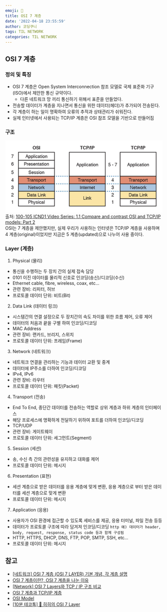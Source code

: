 ```yaml
---
emoji: 🍇
title: OSI 7 계층
date: '2022-04-18 23:55:59'
author: 코딩쿠니
tags: TIL NETWORK
categories: TIL NETWORK
---
```


## OSI 7 계층
### 정의 및 특징
* OSI 7 계층은 Open System Interconnection 참조 모델로 국제 표준화 기구(ISO)에서 제안한 통신 규약이다.
  * 다른 네트워크 망 끼리 통신하기 위해서 표준을 만들었다.
* 전송할 데이터가 계층을 지나면서 통신을 위한 데이터(헤더)가 추가되어 전송된다.
* 각 계층이 하는 일이 명확하여 오류의 추적과 상태관리가 쉬워진다.
* 실제 인터넷에서 사용되는 TCP/IP 계층은 OSI 참조 모델을 기반으로 만들어짐
### 구조
![osi-7-layer](./osi-layer-changing.png)
출처: [100-105 ICND1 Video Series: 1.1 Compare and contrast OSI and TCP/IP models: Part 2](https://certwhiz.com/2016/06/26/100-105-incd1-video-series-1-1-compare-and-contrast-osi-and-tcpip-models-part-2/)   
OSI는 7 계층을 제안했지만, 실제 우리가 사용하는 인터넷은 TCP/IP 계층을 사용하며 4 계층(original)이었지만 지금은 5 계층(updated)으로 나누어 사용 중이다.
### Layer (계층)
1. Physical (물리)
- 통신을 수행하는 두 장치 간의 실제 접속 담당 
- 0101 이진 데이터를 물리적 신호로 인코딩(송신)/디코딩(수신)
- Ethernet cable, fibre, wireless, coax, etc...
- 관련 장비: 리피터, 허브
- 프로토콜 데이터 단위: 비트(Bit)

2. Data Link (데이터 링크)
- 시스템간의 연결 설정으로 두 장치간의 속도 차이를 위한 흐름 제어, 오류 제어
- 데이터의 처음과 끝을 구별 하여 인코딩/디코딩
- MAC Address
- 관련 장비: 랜카드, 브리지, 스위치
- 프로토콜 데이터 단위: 프레임(Frame)

3. Network (네트워크)
- 네트워크 연결을 관리하는 기능과 데이터 교환 및 중계
- 데이터에 IP주소를 더하여 인코딩/디코딩
- IPv4, IPv6
- 관련 장비: 라우터
- 프로토콜 데이터 단위: 패킷(Packet)

4. Transport (전송)
- End To End, 종단간 데이터를 전송하는 역할로 상위 계층과 하위 계층의 인터페이스
- 해당 프로세스에 명확하게 전달하기 위하여 포트를 더하여 인코딩/디코딩
- TCP/UDP
- 관련 장비: 게이트웨이
- 프로토콜 데이터 단위: 세그먼트(Segment)

5. Session (세션)
- 송, 수신 측 간의 관련성을 유지하고 대화를 제어
- 프로토콜 데이터 단위: 메시지

6. Presentation (표현)
- 세션 계층으로 받은 데이터를 응용 계층에 맞게 변환, 응용 계층으로 부터 받은 데이터를 세션 계층으로 맞게 변환
- 프로토콜 데이터 단위: 메시지

7. Application (응용)
- 사용자가 OSI 환경에 접근할 수 있도록 세비스를 제공, 응용 터미널, 파일 전송 등등
- 데이터가 프로토콜 구조에 따라 담겨져 인코딩/디코딩 `http 예) 데이터가 header, body, request, response, status code 등과 함께 구성됨`
- HTTP, HTTPS, DHCP, DNS, FTP, POP, SMTP, SSH, etc...
- 프로토콜 데이터 단위: 메시지
  
### 

## 참고
* [[네트워크] OSI 7 계층 (OSI 7 LAYER) 기본 개념, 각 계층 설명](https://reakwon.tistory.com/59?category=300675)
* [OSI 7 계층이란?, OSI 7 계층을 나눈 이유](https://shlee0882.tistory.com/110)
* [[Network] OSI 7 Layers와 TCP / IP 구조 비교](https://wonit.tistory.com/496)
* [OSI 7 계층과 TCP/IP 계층](https://velog.io/@inyong_pang/OSI-7-%EA%B3%84%EC%B8%B5%EA%B3%BC-TCPIP-%EA%B3%84%EC%B8%B5#1%EA%B3%84%EC%B8%B5----%EB%AC%BC%EB%A6%AC-%EA%B3%84%EC%B8%B5physical-layer)
* [OSI Model](https://www.imperva.com/learn/application-security/osi-model/)
* [[10분 테코톡] 🔮 히히의 OSI 7 Layer](https://www.youtube.com/watch?v=1pfTxp25MA8)

```toc
```